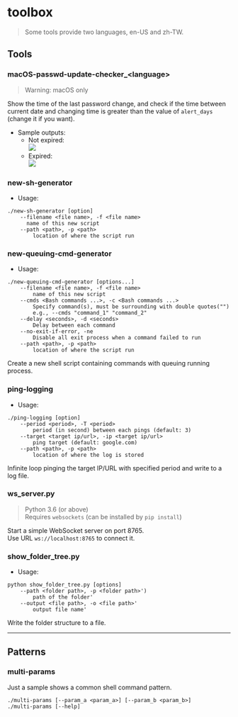 # toolbox

> Some tools provide two languages, en-US and zh-TW.

## Tools
### macOS-passwd-update-checker_\<language>
> Warning: macOS only

Show the time of the last password change, and check if the time between current date and changing time is greater than the value of `alert_days` (change it if you want).

* Sample outputs:  
  * Not expired:  
    ![](https://i.imgur.com/2bJrATA.png)  
  * Expired:  
    ![](https://i.imgur.com/uFt6Tsh.png)  

### new-sh-generator
* Usage:
```
./new-sh-generator [option]
    --filename <file name>, -f <file name>
      name of this new script
    --path <path>, -p <path>
        location of where the script run
```

### new-queuing-cmd-generator
* Usage: 
```
./new-queuing-cmd-generator [options...]
    --filename <file name>, -f <file name>    
        name of this new script
    --cmds <Bash commands ...>, -c <Bash commands ...>
        Specify command(s), must be surrounding with double quotes("")
        e.g., --cmds "command_1" "command_2"
    --delay <seconds>, -d <seconds>
        Delay between each command
    --no-exit-if-error, -ne
        Disable all exit process when a command failed to run
    --path <path>, -p <path>
        location of where the script run
```
Create a new shell script containing commands with queuing running process.

### ping-logging
* Usage:
```
./ping-logging [option]
    --period <period>, -T <period>
        period (in second) between each pings (default: 3)
    --target <target ip/url>, -ip <target ip/url>
        ping target (default: google.com)
    --path <path>, -p <path>
        location of where the log is stored
```
Infinite loop pinging the target IP/URL with specified period and write to a log file.  

### ws_server.py
> Python 3.6 (or above)  
> Requires `websockets` (can be installed by `pip install`)

Start a simple WebSocket server on port 8765.  
Use URL `ws://localhost:8765` to connect it. 

### show_folder_tree.py
* Usage:
```
python show_folder_tree.py [options]
    --path <folder path>, -p <folder path>')
        path of the folder'
    --output <file path>, -o <file path>'
        output file name'
```
Write the folder structure to a file.

---

## Patterns
### multi-params
Just a sample shows a common shell command pattern.
```
./multi-params [--param_a <param_a>] [--param_b <param_b>]
./multi-params [--help]
```
